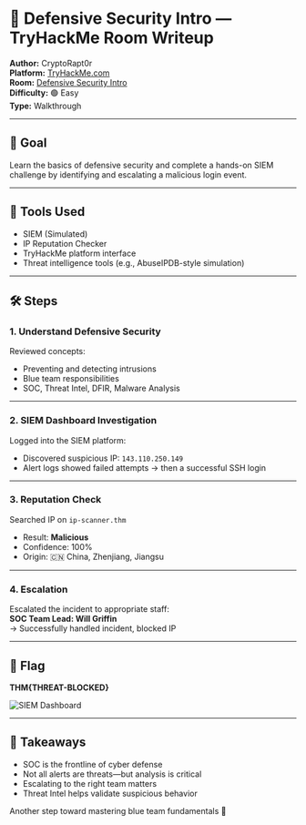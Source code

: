 # 🦖 Defensive Security Intro — TryHackMe Room Writeup  
**Author:** CryptoRapt0r  
**Platform:** [TryHackMe.com](https://tryhackme.com)  
**Room:** [Defensive Security Intro](https://tryhackme.com/room/defensivesecurityintro)  
**Difficulty:** 🟢 Easy  
**Type:** Walkthrough  

---

## 🎯 Goal  
Learn the basics of defensive security and complete a hands-on SIEM challenge by identifying and escalating a malicious login event.

---

## 🧰 Tools Used  
- SIEM (Simulated)  
- IP Reputation Checker  
- TryHackMe platform interface  
- Threat intelligence tools (e.g., AbuseIPDB-style simulation)

---

## 🛠️ Steps  

### 1. Understand Defensive Security  
Reviewed concepts:  
- Preventing and detecting intrusions  
- Blue team responsibilities  
- SOC, Threat Intel, DFIR, Malware Analysis  

---

### 2. SIEM Dashboard Investigation  
Logged into the SIEM platform:  
- Discovered suspicious IP: `143.110.250.149`  
- Alert logs showed failed attempts → then a successful SSH login  

---

### 3. Reputation Check  
Searched IP on `ip-scanner.thm`  
- Result: **Malicious**  
- Confidence: 100%  
- Origin: 🇨🇳 China, Zhenjiang, Jiangsu  

---

### 4. Escalation  
Escalated the incident to appropriate staff:  
**SOC Team Lead: Will Griffin**  
→ Successfully handled incident, blocked IP

---

## 🏁 Flag  
**THM{THREAT-BLOCKED}**

![SIEM Dashboard](https://github.com/user-attachments/assets/your-screenshot.png)

---

## 🧠 Takeaways  
- SOC is the frontline of cyber defense  
- Not all alerts are threats—but analysis is critical  
- Escalating to the right team matters  
- Threat Intel helps validate suspicious behavior  

Another step toward mastering blue team fundamentals 🔹
